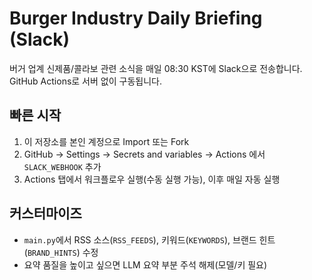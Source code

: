 # Burger Industry Daily Briefing (Slack)
버거 업계 신제품/콜라보 관련 소식을 매일 08:30 KST에 Slack으로 전송합니다. GitHub Actions로 서버 없이 구동됩니다.

## 빠른 시작
1) 이 저장소를 본인 계정으로 Import 또는 Fork
2) GitHub → Settings → Secrets and variables → Actions 에서 `SLACK_WEBHOOK` 추가
3) Actions 탭에서 워크플로우 실행(수동 실행 가능), 이후 매일 자동 실행

## 커스터마이즈
- `main.py`에서 RSS 소스(`RSS_FEEDS`), 키워드(`KEYWORDS`), 브랜드 힌트(`BRAND_HINTS`) 수정
- 요약 품질을 높이고 싶으면 LLM 요약 부분 주석 해제(모델/키 필요)
